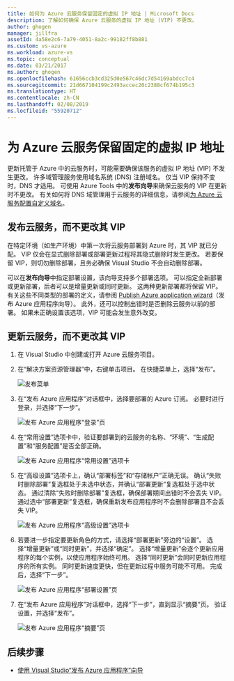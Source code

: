```yaml
---
title: 如何为 Azure 云服务保留固定的虚拟 IP 地址 | Microsoft Docs
description: 了解如何确保 Azure 云服务的虚拟 IP 地址 (VIP) 不更改。
author: ghogen
manager: jillfra
assetId: 4a58e2c6-7a79-4051-8a2c-99182ff8b881
ms.custom: vs-azure
ms.workload: azure-vs
ms.topic: conceptual
ms.date: 03/21/2017
ms.author: ghogen
ms.openlocfilehash: 61656ccb3cd325d0e567c46dc7d54169abdcc7c4
ms.sourcegitcommit: 21d667104199c2493accec20c2388cf674b195c3
ms.translationtype: HT
ms.contentlocale: zh-CN
ms.lasthandoff: 02/08/2019
ms.locfileid: "55920712"
---
```

# <a name="retain-a-constant-virtual-ip-address-for-an-azure-cloud-service"></a>为 Azure 云服务保留固定的虚拟 IP 地址
更新托管于 Azure 中的云服务时，可能需要确保该服务的虚拟 IP 地址 (VIP) 不发生更改。 许多域管理服务使用域名系统 (DNS) 注册域名。 仅当 VIP 保持不变时，DNS 才适用。 可使用 Azure Tools 中的**发布向导**来确保云服务的 VIP 在更新时不更改。 有关如何将 DNS 域管理用于云服务的详细信息，请参阅[为 Azure 云服务配置自定义域名](/azure/cloud-services/cloud-services-custom-domain-name-portal)。

## <a name="publish-a-cloud-service-without-changing-its-vip"></a>发布云服务，而不更改其 VIP
在特定环境（如生产环境）中第一次将云服务部署到 Azure 时，其 VIP 就已分配。 VIP 仅会在显式删除部署或部署更新过程将其隐式删除时发生更改。 若要保留 VIP，则切勿删除部署，且务必确保 Visual Studio 不会自动删除部署。

可以在**发布向导**中指定部署设置，该向导支持多个部署选项。 可以指定全新部署或更新部署，后者可以是增量更新或同时更新。 这两种更新部署都将保留 VIP。 有关这些不同类型的部署的定义，请参阅 [Publish Azure application wizard](vs-azure-tools-publish-azure-application-wizard.md)（发布 Azure 应用程序向导）。 此外，还可以控制出错时是否删除云服务以前的部署。 如果未正确设置该选项，VIP 可能会发生意外改变。

## <a name="update-a-cloud-service-without-changing-its-vip"></a>更新云服务，而不更改其 VIP
1. 在 Visual Studio 中创建或打开 Azure 云服务项目。

2. 在“解决方案资源管理器”中，右键单击项目。 在快捷菜单上，选择“发布”。

    ![发布菜单](./media/vs-azure-tools-cloud-service-retain-a-constant-virtual-ip-address/solution-explorer-publish-menu.png)

3. 在“发布 Azure 应用程序”对话框中，选择要部署的 Azure 订阅。 必要时进行登录，并选择“下一步”。

    ![发布 Azure 应用程序“登录”页](./media/vs-azure-tools-cloud-service-retain-a-constant-virtual-ip-address/azure-publish-signin.png)

4. 在“常用设置”选项卡中，验证要部署到的云服务的名称、“环境”、“生成配置”和“服务配置”是否全部正确。

    ![发布 Azure 应用程序“常用设置”选项卡](./media/vs-azure-tools-cloud-service-retain-a-constant-virtual-ip-address/azure-publish-common-settings.png)

5. 在“高级设置”选项卡上，确认“部署标签”和“存储帐户”正确无误。 确认“失败时删除部署”复选框处于未选中状态，并确认“部署更新”复选框处于选中状态。 通过清除“失败时删除部署”复选框，确保部署期间出错时不会丢失 VIP。 通过选中“部署更新”复选框，确保重新发布应用程序时不会删除部署且不会丢失 VIP。

    ![发布 Azure 应用程序“高级设置”选项卡](./media/vs-azure-tools-cloud-service-retain-a-constant-virtual-ip-address/azure-publish-advanced-settings.png)

6. 若要进一步指定要更新角色的方式，请选择“部署更新”旁边的“设置”。 选择“增量更新”或“同时更新”，并选择“确定”。 选择“增量更新”会逐个更新应用程序的每个实例，以使应用程序始终可用。 选择“同时更新”会同时更新应用程序的所有实例。 同时更新速度更快，但在更新过程中服务可能不可用。 完成后，选择“下一步”。

    ![发布 Azure 应用程序“部署设置”页](./media/vs-azure-tools-cloud-service-retain-a-constant-virtual-ip-address/azure-publish-deployment-update-settings.png)

7. 在“发布 Azure 应用程序”对话框中，选择“下一步”，直到显示“摘要”页。 验证设置，并选择“发布”。

    ![发布 Azure 应用程序“摘要”页](./media/vs-azure-tools-cloud-service-retain-a-constant-virtual-ip-address/azure-publish-summary.png)

## <a name="next-steps"></a>后续步骤
- [使用 Visual Studio“发布 Azure 应用程序”向导](vs-azure-tools-publish-azure-application-wizard.md)

